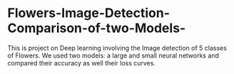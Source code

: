 # Flowers-Image-Detection-Comparison-of-two-Models-
This is project on Deep learning involving the Image detection of 5 classes of Flowers.  We used two models: a large and small neural networks and compared their accuracy as well their loss curves.

